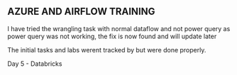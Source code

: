 ## AZURE AND AIRFLOW TRAINING

I have tried the wrangling task with normal dataflow and not power query as power query was not working, the fix is now found and will update later

The initial tasks and labs werent tracked by but were done properly.

Day 5 - Databricks
